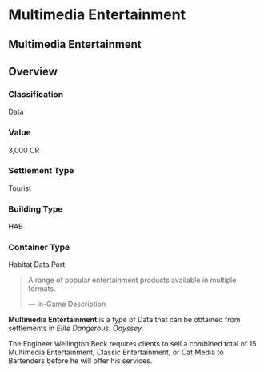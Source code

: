 # Multimedia Entertainment
## Multimedia Entertainment

## Overview

### Classification

Data

### Value

3,000 CR

### Settlement Type

Tourist

### Building Type

HAB

### Container Type

Habitat Data Port

> 
> 
> A range of popular entertainment products available in multiple formats.
> 
> 
> — In-Game Description
> 

**Multimedia Entertainment** is a type of Data that can be obtained from settlements in *Elite Dangerous: Odyssey*.

The Engineer Wellington Beck requires clients to sell a combined total of 15 Multimedia Entertainment, Classic Entertainment, or Cat Media to Bartenders before he will offer his services.
